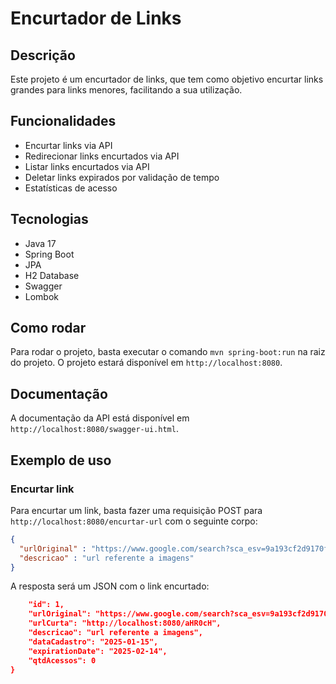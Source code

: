 # Encurtador de Links
## Descrição
Este projeto é um encurtador de links, que tem como objetivo encurtar links grandes para links menores, facilitando a sua utilização.
## Funcionalidades
- Encurtar links via API
- Redirecionar links encurtados via API
- Listar links encurtados via API
- Deletar links expirados por validação de tempo
- Estatísticas de acesso

## Tecnologias
- Java 17
- Spring Boot
- JPA
- H2 Database
- Swagger
- Lombok

## Como rodar
Para rodar o projeto, basta executar o comando `mvn spring-boot:run` na raiz do projeto. O projeto estará disponível em `http://localhost:8080`.

## Documentação
A documentação da API está disponível em `http://localhost:8080/swagger-ui.html`.

## Exemplo de uso
### Encurtar link
Para encurtar um link, basta fazer uma requisição POST para `http://localhost:8080/encurtar-url` com o seguinte corpo:
```json
{
  "urlOriginal" : "https://www.google.com/search?sca_esv=9a193cf2d9170f88&rlz=1C1CHBD_enBR1112BR1112&sxsrf=ADLYWILWnAUY3XUZ_Md40eUtYWxH9GT54g:1736629657807&q=img&udm=2&fbs=AEQNm0B-n-O0Tl8kahCw8A1QEw8Mict6JzQlWiIWxntiM9v91yTdNMM8xiGhoawYbNd1fihFlhcM5iZxkxWpvXM_7MtxDj88GJ9eiAAhVkgF-e17fGH2Kb1O8JVBkb_JCrgYSsPNm99pqtSdWcg0N3-o_A6AXusIHEnNnP_vGteGsF44iSeyPYGtri9ayuVIKIyA4L_XSZQNhhS4IjFrMqaegME0cTF8rg&sa=X&ved=2ahUKEwiesfDOye6KAxU0LLkGHbe0F8QQtKgLegQIEhAB&biw=1894&bih=1011&dpr=0.9#vhid=CtwY8PRdZ4CA8M&vssid=mosaic",
  "descricao" : "url referente a imagens"
}
```
A resposta será um JSON com o link encurtado:
```json
    "id": 1,
    "urlOriginal": "https://www.google.com/search?sca_esv=9a193cf2d9170f88&rlz=1C1CHBD_enBR1112BR1112&sxsrf=ADLYWILWnAUY3XUZ_Md40eUtYWxH9GT54g:1736629657807&q=img&udm=2&fbs=AEQNm0B-n-O0Tl8kahCw8A1QEw8Mict6JzQlWiIWxntiM9v91yTdNMM8xiGhoawYbNd1fihFlhcM5iZxkxWpvXM_7MtxDj88GJ9eiAAhVkgF-e17fGH2Kb1O8JVBkb_JCrgYSsPNm99pqtSdWcg0N3-o_A6AXusIHEnNnP_vGteGsF44iSeyPYGtri9ayuVIKIyA4L_XSZQNhhS4IjFrMqaegME0cTF8rg&sa=X&ved=2ahUKEwiesfDOye6KAxU0LLkGHbe0F8QQtKgLegQIEhAB&biw=1894&bih=1011&dpr=0.9#vhid=CtwY8PRdZ4CA8M&vssid=mosaic",
    "urlCurta": "http://localhost:8080/aHR0cH",
    "descricao": "url referente a imagens",
    "dataCadastro": "2025-01-15",
    "expirationDate": "2025-02-14",
    "qtdAcessos": 0
}
```